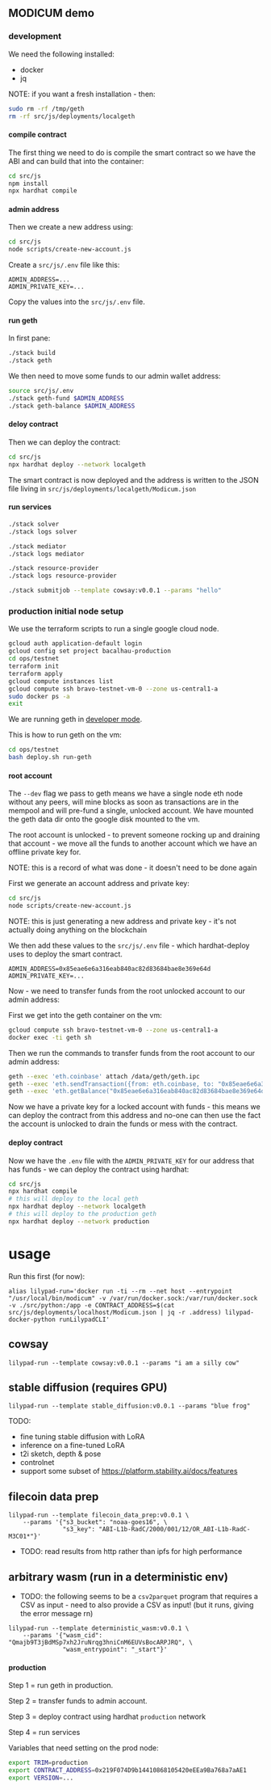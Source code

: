 ## MODICUM demo

### development

We need the following installed:

 * docker
 * jq

NOTE: if you want a fresh installation - then:

```bash
sudo rm -rf /tmp/geth
rm -rf src/js/deployments/localgeth
```

#### compile contract

The first thing we need to do is compile the smart contract so we have the ABI and can build that into the container:

```bash
cd src/js
npm install
npx hardhat compile
```

#### admin address

Then we create a new address using:

```bash
cd src/js
node scripts/create-new-account.js
```

Create a `src/js/.env` file like this:

```
ADMIN_ADDRESS=...
ADMIN_PRIVATE_KEY=...
```

Copy the values into the `src/js/.env` file.

#### run geth

In first pane:

```bash
./stack build
./stack geth
```

We then need to move some funds to our admin wallet address:

```bash
source src/js/.env
./stack geth-fund $ADMIN_ADDRESS
./stack geth-balance $ADMIN_ADDRESS
```

#### deloy contract

Then we can deploy the contract:

```bash
cd src/js
npx hardhat deploy --network localgeth
```

The smart contract is now deployed and the address is written to the JSON file living in `src/js/deployments/localgeth/Modicum.json`

#### run services

```bash
./stack solver
./stack logs solver
```

```bash
./stack mediator
./stack logs mediator
```

```bash
./stack resource-provider
./stack logs resource-provider
```

```bash
./stack submitjob --template cowsay:v0.0.1 --params "hello"
```

### production initial node setup

We use the terraform scripts to run a single google cloud node.

```bash
gcloud auth application-default login
gcloud config set project bacalhau-production
cd ops/testnet
terraform init
terraform apply
gcloud compute instances list
gcloud compute ssh bravo-testnet-vm-0 --zone us-central1-a
sudo docker ps -a
exit
```

We are running geth in [developer mode](https://geth.ethereum.org/docs/developers/dapp-developer/dev-mode).

This is how to run geth on the vm:

```bash
cd ops/testnet
bash deploy.sh run-geth
```

#### root account

The `--dev` flag we pass to geth means we have a single node eth node without any peers, will mine blocks as soon as transactions are in the mempool and will pre-fund a single, unlocked account.  We have mounted the geth data dir onto the google disk mounted to the vm.

The root account is unlocked - to prevent someone rocking up and draining that account - we move all the funds to another account which we have an offline private key for.

NOTE: this is a record of what was done - it doesn't need to be done again

First we generate an account address and private key:

```bash
cd src/js
node scripts/create-new-account.js
```

NOTE: this is just generating a new address and private key - it's not actually doing anything on the blockchain

We then add these values to the `src/js/.env` file - which hardhat-deploy uses to deploy the smart contract.

```
ADMIN_ADDRESS=0x85eae6e6a316eab840ac82d83684bae8e369e64d
ADMIN_PRIVATE_KEY=...
```

Now - we need to transfer funds from the root unlocked account to our admin address:

First we get into the geth container on the vm:

```bash
gcloud compute ssh bravo-testnet-vm-0 --zone us-central1-a
docker exec -ti geth sh
```

Then we run the commands to transfer funds from the root account to our admin address:

```bash
geth --exec 'eth.coinbase' attach /data/geth/geth.ipc
geth --exec 'eth.sendTransaction({from: eth.coinbase, to: "0x85eae6e6a316eab840ac82d83684bae8e369e64d", value: web3.toWei(10000000000000, "ether")})' attach /data/geth/geth.ipc
geth --exec 'eth.getBalance("0x85eae6e6a316eab840ac82d83684bae8e369e64d")/1e18' attach /data/geth/geth.ipc
```

Now we have a private key for a locked account with funds - this means we can deploy the contract from this address and no-one can then use the fact the account is unlocked to drain the funds or mess with the contract.

#### deploy contract

Now we have the `.env` file with the `ADMIN_PRIVATE_KEY` for our address that has funds - we can deploy the contract using hardhat:

```bash
cd src/js
npx hardhat compile
# this will deploy to the local geth
npx hardhat deploy --network localgeth
# this will deploy to the production geth
npx hardhat deploy --network production
```

# usage

Run this first (for now):
```
alias lilypad-run='docker run -ti --rm --net host --entrypoint "/usr/local/bin/modicum" -v /var/run/docker.sock:/var/run/docker.sock -v ./src/python:/app -e CONTRACT_ADDRESS=$(cat src/js/deployments/localhost/Modicum.json | jq -r .address) lilypad-docker-python runLilypadCLI'
```

## cowsay

```
lilypad-run --template cowsay:v0.0.1 --params "i am a silly cow"
```

## stable diffusion (requires GPU)

```
lilypad-run --template stable_diffusion:v0.0.1 --params "blue frog"
```

TODO:
* fine tuning stable diffusion with LoRA
* inference on a fine-tuned LoRA
* t2i sketch, depth & pose
* controlnet
* support some subset of https://platform.stability.ai/docs/features

## filecoin data prep

```
lilypad-run --template filecoin_data_prep:v0.0.1 \
	--params '{"s3_bucket": "noaa-goes16", \
	           "s3_key": "ABI-L1b-RadC/2000/001/12/OR_ABI-L1b-RadC-M3C01*"}'
```

* TODO: read results from http rather than ipfs for high performance

## arbitrary wasm (run in a deterministic env)

* TODO: the following seems to be a `csv2parquet` program that requires a CSV as input - need to also provide a CSV as input! (but it runs, giving the error message rn)

```
lilypad-run --template deterministic_wasm:v0.0.1 \
	--params '{"wasm_cid": "Qmajb9T3jBdMSp7xh2JruNrqg3hniCnM6EUVsBocARPJRQ", \
	           "wasm_entrypoint": "_start"}'
```


#### production

Step 1 = run geth in production.

Step 2 = transfer funds to admin account.

Step 3 = deploy contract using hardhat `production` network

Step 4 = run services

Variables that need setting on the prod node:

```bash
export TRIM=production
export CONTRACT_ADDRESS=0x219F074D9b14410868105420eEEa9Ba768a7aAE1
export VERSION=...
```

